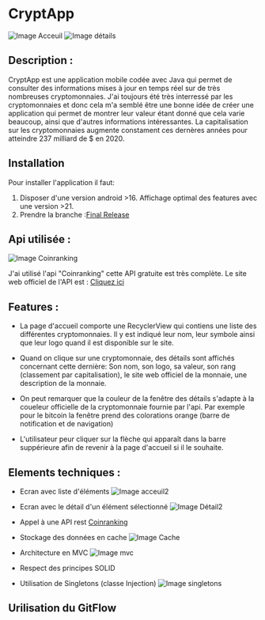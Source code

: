 # CryptApp
![Image Acceuil](https://raw.githubusercontent.com/Guilhemnespoulous/Projet-CryptApp/master/images/acceuil.png) ![Image détails](https://raw.githubusercontent.com/Guilhemnespoulous/Projet-CryptApp/master/images/details.png)
## Description :

CryptApp est une application mobile codée avec Java qui permet de consulter des informations mises à jour en temps réel sur de très nombreuses cryptomonnaies.
J'ai toujours été très interressé par les cryptomonnaies et donc cela m'a semblé être une bonne idée de créer une application qui permet de montrer leur valeur étant donné que cela varie beaucoup, ainsi que d'autres informations intéressantes.
La capitalisation sur les cryptomonnaies augmente constament ces dernères années pour atteindre 237 milliard de $ en 2020.

## Installation
Pour installer l'application il faut:
1. Disposer d'une version android >16. Affichage optimal des features avec une version >21.
2. Prendre la branche :[Final Release](https://coinranking.com/)

## Api utilisée :
![Image Coinranking](https://raw.githubusercontent.com/Guilhemnespoulous/Projet-CryptApp/master/images/Coinranking.png)

J'ai utilisé l'api "Coinranking" cette API gratuite est très complète.
Le site web officiel de l'API est :
[Cliquez ici](https://coinranking.com/)

## Features :
* La page d'accueil comporte une RecyclerView qui contiens une liste des différentes cryptomonnaies.
Il y est indiqué leur nom, leur symbole ainsi que leur logo quand il est disponible sur le site.

* Quand on clique sur une cryptomonnaie, des détails sont affichés concernant cette dernière: Son nom, son logo, sa valeur, son rang (classement par capitalisation), le site web officiel de la monnaie, une description de la monnaie.

* On peut remarquer que la couleur de la fenêtre des détails s'adapte à la coueleur officielle de la cryptomonnaie fournie par l'api. Par exemple pour le bitcoin la fenêtre prend des colorations orange (barre de notification et de navigation)

* L'utilisateur peur cliquer sur la flèche qui apparaît dans la barre suppérieure afin de revenir à la page d'accueil si il le souhaite.

## Elements techniques :

* Ecran avec liste d'éléments
![Image acceuil2](https://raw.githubusercontent.com/Guilhemnespoulous/Projet-CryptApp/master/images/accueil2.png)

* Ecran avec le détail d'un élément sélectionné
![Image Détail2](https://raw.githubusercontent.com/Guilhemnespoulous/Projet-CryptApp/master/images/detail2.png)

* Appel à une API rest [Coinranking](https://coinranking.com/)
* Stockage des données en cache
![Image Cache](https://raw.githubusercontent.com/Guilhemnespoulous/Projet-CryptApp/master/images/cache.png)

* Architecture en MVC
![Image mvc](https://raw.githubusercontent.com/Guilhemnespoulous/Projet-CryptApp/master/images/mvc.png)

* Respect des principes SOLID

* Utilisation de Singletons (classe Injection)
![Image singletons](https://raw.githubusercontent.com/Guilhemnespoulous/Projet-CryptApp/master/images/singletons.png)


## Urilisation du GitFlow